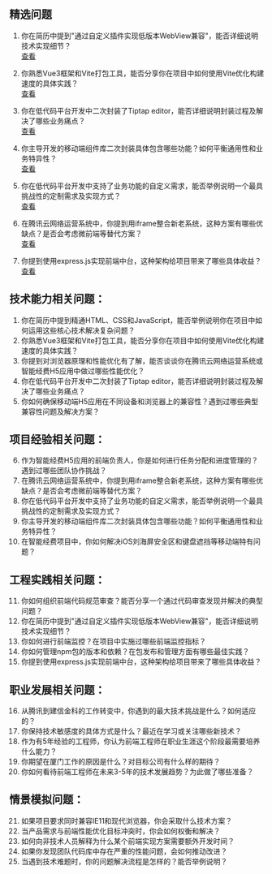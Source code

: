 ## 精选问题
1. 你在简历中提到"通过自定义插件实现低版本WebView兼容"，能否详细说明技术实现细节？  
[查看](../vue/vite-plugin-legacy解读/index.md)

2. 你熟悉Vue3框架和Vite打包工具，能否分享你在项目中如何使用Vite优化构建速度的具体实践？    
[查看](../vue/深入理解vite/index.md)

3. 你在低代码平台开发中二次封装了Tiptap editor，能否详细说明封装过程及解决了哪些业务痛点？  
[查看](../use/nutui组件库主题定制)

4. 你主导开发的移动端组件库二次封装具体包含哪些功能？如何平衡通用性和业务特异性？    
[查看](../use/nutui组件库主题定制)

5. 你在低代码平台开发中支持了业务功能的自定义需求，能否举例说明一个最具挑战性的定制需求及实现方式？  
[查看](../use/nutui组件库主题定制)

6. 在腾讯云网络运营系统中，你提到用iframe整合新老系统，这种方案有哪些优缺点？是否会考虑微前端等替代方案？    
[查看](../html/iframe/index.md)

7. 你提到使用express.js实现前端中台，这种架构给项目带来了哪些具体收益？  
[查看](../node/express中台/index.md)









## 技术能力相关问题：
1. 你在简历中提到精通HTML、CSS和JavaScript，能否举例说明你在项目中如何运用这些核心技术解决复杂问题？
2. 你熟悉Vue3框架和Vite打包工具，能否分享你在项目中如何使用Vite优化构建速度的具体实践？
3. 你提到对浏览器原理和性能优化有了解，能否谈谈你在腾讯云网络运营系统或智能经费H5应用中做过哪些性能优化？
4. 你在低代码平台开发中二次封装了Tiptap editor，能否详细说明封装过程及解决了哪些业务痛点？
5. 你如何确保移动端H5应用在不同设备和浏览器上的兼容性？遇到过哪些典型兼容性问题及解决方案？

## 项目经验相关问题：
6. 作为智能经费H5应用的前端负责人，你是如何进行任务分配和进度管理的？遇到过哪些团队协作挑战？
7. 在腾讯云网络运营系统中，你提到用iframe整合新老系统，这种方案有哪些优缺点？是否会考虑微前端等替代方案？
8. 你在低代码平台开发中支持了业务功能的自定义需求，能否举例说明一个最具挑战性的定制需求及实现方式？
9. 你主导开发的移动端组件库二次封装具体包含哪些功能？如何平衡通用性和业务特异性？
10. 在智能经费项目中，你如何解决iOS刘海屏安全区和键盘遮挡等移动端特有问题？

## 工程实践相关问题：
11. 你如何组织前端代码规范审查？能否分享一个通过代码审查发现并解决的典型问题？
12. 你在简历中提到"通过自定义插件实现低版本WebView兼容"，能否详细说明技术实现细节？
13. 你如何进行前端监控？在项目中实施过哪些前端监控指标？
14. 你如何管理npm包的版本和依赖？在包发布和管理方面有哪些最佳实践？
15. 你提到使用express.js实现前端中台，这种架构给项目带来了哪些具体收益？

## 职业发展相关问题：
16. 从腾讯到建信金科的工作转变中，你遇到的最大技术挑战是什么？如何适应的？
17. 你保持技术敏感度的具体方式是什么？最近在学习或关注哪些新技术？
18. 作为有5年经验的工程师，你认为前端工程师在职业生涯这个阶段最需要培养什么能力？
19. 你期望在厦门工作的原因是什么？对目标公司有什么样的期待？
20. 你如何看待前端工程师在未来3-5年的技术发展趋势？为此做了哪些准备？

## 情景模拟问题：
21. 如果项目要求同时兼容IE11和现代浏览器，你会采取什么技术方案？
22. 当产品需求与前端性能优化目标冲突时，你会如何权衡和解决？
23. 如何向非技术人员解释为什么某个前端实现方案需要额外开发时间？
24. 如果你发现团队代码库中存在严重的性能问题，会如何推动改进？
25. 当遇到技术难题时，你的问题解决流程是怎样的？能否举例说明？